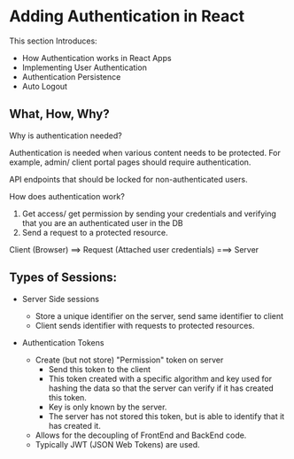 # Adding Authentication in React

This section Introduces: 

- How Authentication works in React Apps 
- Implementing User Authentication 
- Authentication Persistence 
- Auto Logout 

## What, How, Why? 

Why is authentication needed? 

Authentication is needed when various content needs to be protected. For example, admin/ client portal pages should require authentication. 

API endpoints that should be locked for non-authenticated users. 

How does authentication work? 

1. Get access/ get permission by sending your credentials and verifying that you are an authenticated user in the DB 
2. Send a request to a protected resource. 

Client (Browser) ==> Request (Attached user credentials) ===> Server

## Types of Sessions: 

- Server Side sessions 
  - Store a unique identifier on the server, send same identifier to client 
  - Client sends identifier with requests to protected resources. 

- Authentication Tokens 
  - Create (but not store) "Permission" token on server 
    - Send this token to the client 
    - This token created with a specific algorithm and key used for hashing the data so that the server can verify if it has created this token. 
    - Key is only known by the server. 
    - The server has not stored this token, but is able to identify that it has created it. 
  - Allows for the decoupling of FrontEnd and BackEnd code. 
  - Typically JWT (JSON Web Tokens) are used.


